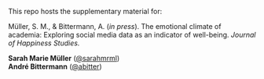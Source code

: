 This repo hosts the supplementary material for:

Müller, S. M., & Bittermann, A. (*in press*). The emotional climate of academia: Exploring social media data as an indicator of well-being. *Journal of Happiness Studies.*

**Sarah Marie Müller** ([@sarahmrml](https://github.com/sarahmrml))    
**André Bittermann** ([@abitter](https://github.com/abitter)) 
